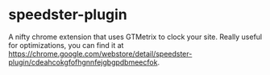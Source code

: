 # speedster-plugin
A nifty chrome extension that uses GTMetrix to clock your site. Really useful for optimizations, you can find it at https://chrome.google.com/webstore/detail/speedster-plugin/cdeahcokgfofhgnnfejgbgpdbmeecfok.

